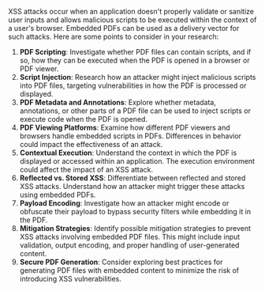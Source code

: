 XSS attacks occur when an application doesn't properly validate or sanitize user inputs and allows malicious scripts to be executed within the context of a user's browser. Embedded PDFs can be used as a delivery vector for such attacks. Here are some points to consider in your research:

1. **PDF Scripting**: Investigate whether PDF files can contain scripts, and if so, how they can be executed when the PDF is opened in a browser or PDF viewer.
2. **Script Injection**: Research how an attacker might inject malicious scripts into PDF files, targeting vulnerabilities in how the PDF is processed or displayed.
3. **PDF Metadata and Annotations**: Explore whether metadata, annotations, or other parts of a PDF file can be used to inject scripts or execute code when the PDF is opened.
4. **PDF Viewing Platforms**: Examine how different PDF viewers and browsers handle embedded scripts in PDFs. Differences in behavior could impact the effectiveness of an attack.
5. **Contextual Execution**: Understand the context in which the PDF is displayed or accessed within an application. The execution environment could affect the impact of an XSS attack.
6. **Reflected vs. Stored XSS**: Differentiate between reflected and stored XSS attacks. Understand how an attacker might trigger these attacks using embedded PDFs.
7. **Payload Encoding**: Investigate how an attacker might encode or obfuscate their payload to bypass security filters while embedding it in the PDF.
8. **Mitigation Strategies**: Identify possible mitigation strategies to prevent XSS attacks involving embedded PDF files. This might include input validation, output encoding, and proper handling of user-generated content.
9. **Secure PDF Generation**: Consider exploring best practices for generating PDF files with embedded content to minimize the risk of introducing XSS vulnerabilities.